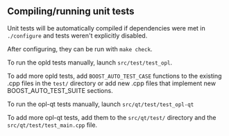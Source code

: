 Compiling/running unit tests
------------------------------------

Unit tests will be automatically compiled if dependencies were met in `./configure`
and tests weren't explicitly disabled.

After configuring, they can be run with `make check`.

To run the opld tests manually, launch `src/test/test_opl`.

To add more opld tests, add `BOOST_AUTO_TEST_CASE` functions to the existing
.cpp files in the `test/` directory or add new .cpp files that
implement new BOOST_AUTO_TEST_SUITE sections.

To run the opl-qt tests manually, launch `src/qt/test/test_opl-qt`

To add more opl-qt tests, add them to the `src/qt/test/` directory and
the `src/qt/test/test_main.cpp` file.
